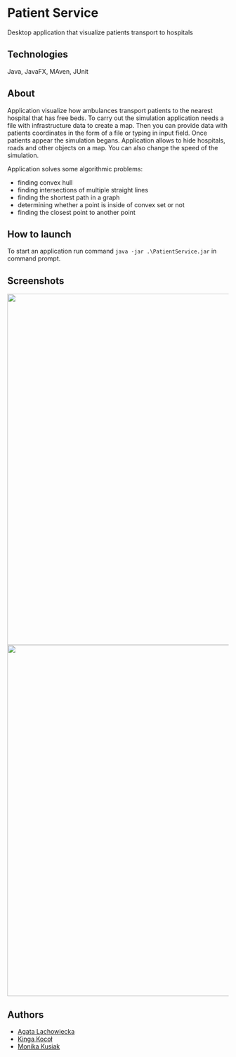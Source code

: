 # Patient Service

Desktop application that visualize patients transport to hospitals

## Technologies

Java, JavaFX, MAven, JUnit

## About

Application visualize how ambulances transport patients to the nearest hospital that has free beds. To carry out the simulation application needs a file with infrastructure data to create a map. Then you can provide data with patients coordinates in the form of a file or typing in input field. Once patients appear the simulation begans. Application allows to hide hospitals, roads and other objects on a map. You can also change the speed of the simulation.

Application solves some algorithmic problems:
* finding convex hull
* finding intersections of multiple straight lines
* finding the shortest path in a graph
* determining whether a point is inside of convex set or not
* finding the closest point to another point

## How to launch

To start an application run command ```java -jar .\PatientService.jar``` in command prompt.

## Screenshots

<p align="center">
<img src="https://user-images.githubusercontent.com/64068771/161400447-cc81726a-fe3d-448f-bd51-e0337e45be31.png" width="800" >
<img src="https://user-images.githubusercontent.com/64068771/161400596-d8a4afba-f5a2-47db-bf0d-42f59c98c95b.png" width="800" >
</p>

## Authors

* [Agata Lachowiecka](https://github.com/AgataLa)
* [Kinga Kocoł](https://github.com/kingakocol)
* [Monika Kusiak](https://github.com/KitsunesWrath)
